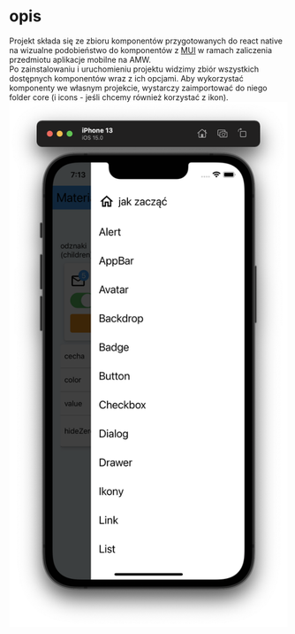 # opis
Projekt składa się ze zbioru komponentów przygotowanych do react native na wizualne podobieństwo do komponentów z [MUI](https://mui.com) w ramach zaliczenia przedmiotu aplikacje mobilne na AMW.  
Po zainstalowaniu i uruchomieniu projektu widzimy zbiór wszystkich dostępnych komponentów wraz z ich opcjami. Aby wykorzystać komponenty we własnym projekcie, wystarczy zaimportować do niego folder core (i icons - jeśli chcemy również korzystać z ikon).
![alt text](/assets/git.png)
